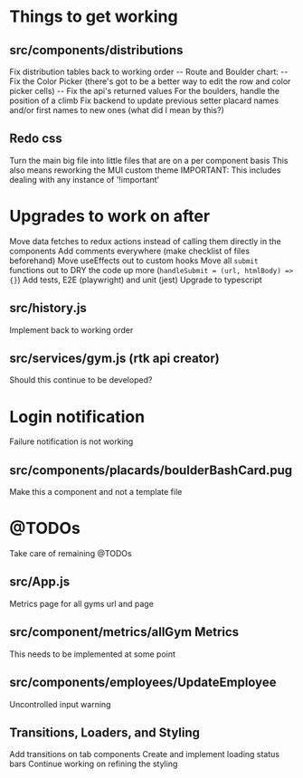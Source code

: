 # Things to get working
  ## src/components/distributions
  Fix distribution tables back to working order
    -- Route and Boulder chart:
      -- Fix the Color Picker (there's got to be a better way to edit the row and color picker cells)
      -- Fix the api's returned values
      For the boulders, handle the position of a climb
  Fix backend to update previous setter placard names and/or first names to new ones (what did I mean by this?)

  ## Redo css
  Turn the main big file into little files that are on a per component basis
    This also means reworking the MUI custom theme
    IMPORTANT: This includes dealing with any instance of '!important'


# Upgrades to work on after
Move data fetches to redux actions instead of calling them directly in the components
Add comments everywhere (make checklist of files beforehand)
Move useEffects out to custom hooks
Move all `submit` functions out to DRY the code up more (`handleSubmit = (url, htmlBody) => {}`) 
Add tests, E2E (playwright) and unit (jest)
Upgrade to typescript

  ## src/history.js
  Implement back to working order

  ## src/services/gym.js (rtk api creator)
  Should this continue to be developed?

  # Login notification
  Failure notification is not working

  ## src/components/placards/boulderBashCard.pug
  Make this a component and not a template file

  # @TODOs
  Take care of remaining @TODOs

  ## src/App.js
  Metrics page for all gyms url and page

  ## src/component/metrics/allGym Metrics
  This needs to be implemented at some point

  ## src/components/employees/UpdateEmployee
  Uncontrolled input warning

  ## Transitions, Loaders, and Styling
  Add transitions on tab components
  Create and implement loading status bars
  Continue working on refining the styling